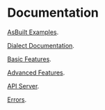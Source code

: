 Documentation
==============

[AsBuilt Examples](/asbuilt/).

[Dialect Documentation](/docs/js/index.html).

[Basic Features](/docs/vocab.md).

[Advanced Features](/docs/advanced.md).

[API Server](/docs/api-server.md).

[Errors](/docs/errors.md).


